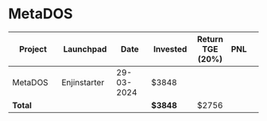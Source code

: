 # MetaDOS



<table data-full-width="true"><thead><tr><th width="152">Project</th><th width="138">Launchpad</th><th width="132">Date</th><th width="133">Invested</th><th>Return TGE (20%)</th><th>PNL</th><th></th></tr></thead><tbody><tr><td>MetaDOS</td><td>Enjinstarter</td><td>29-03-2024</td><td>$3848</td><td></td><td></td><td></td></tr><tr><td><strong>Total</strong></td><td></td><td></td><td><strong>$3848</strong></td><td>$2756</td><td></td><td></td></tr></tbody></table>

